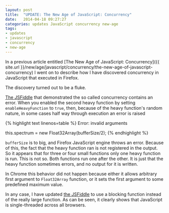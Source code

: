 ```yaml
---
layout: post
title:  "UPDATE: The New Age of JavaScript: Concurrency"
date:   2014-04-18 09:27:27
categories: updates JavaScript concurrency new-age
tags:
- updates
- javascript
- concurrency
- new-age
---
```


In a previous article entitled
[The New Age of JavaScript: Concurrency]({{ site.url }}/new/age/javascript/concurrency/the-new-age-of-javascript-concurrency)
I went on to describe how I have discovered concurrency in JavaScript
that executed in Firefox.

The discovery turned out to be a fluke.

[The JSFiddle](http://jsfiddle.net/k2h7Z/34) that demonstrated the so
called concurrency contains an error. When you enabled the
second heavy function by setting `enableHeavyFunction` to `true`, then,
because of the heavy function's random nature, in some cases half way
through execution an error is raised

{% highlight text linenos=table %}
Error: invalid arguments

this.spectrum   = new Float32Array(bufferSize/2);
{% endhighlight %}

`bufferSize` is to big, and Firefox JavaScript engine throws an error.
Because of this, the fact that the heavy function ran is not registered
in the output. So it appears that for three or four small functions only
one heavy function is run. This is not so. Both functions run one after
the other. It is just that the heavy function sometimes errors, and no
output for it is written.

In Chrome this behavior did not happen because either it allows arbitrary
first argument to `Float32Array` function, or it sets the first argument
to some predefined maximum value.

In any case, I have updated [the JSFiddle](http://jsfiddle.net/k2h7Z/37)
to use a blocking function instead of the really large function. As can
be seen, it clearly shows that JavaScript is single-threaded across all
browsers.
